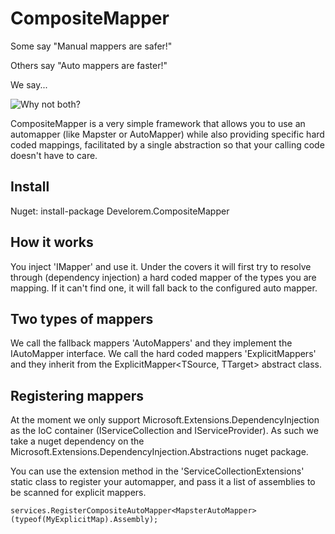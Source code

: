 # CompositeMapper

Some say "Manual mappers are safer!"

Others say "Auto mappers are faster!"

We say...

![Why not both?](https://media1.tenor.com/images/067bb2e4df4aaa6d8c702eb9eabb0964/tenor.gif?itemid=11478682)


CompositeMapper is a very simple framework that allows you to use an automapper (like Mapster or AutoMapper) while also providing specific hard coded mappings, facilitated by a single abstraction so that your calling code doesn't have to care.

## Install

Nuget:  install-package Develorem.CompositeMapper

## How it works

You inject 'IMapper' and use it.
Under the covers it will first try to resolve through (dependency injection) a hard coded mapper of the types you are mapping.
If it can't find one, it will fall back to the configured auto mapper. 

## Two types of mappers

We call the fallback mappers 'AutoMappers' and they implement the IAutoMapper interface.
We call the hard coded mappers 'ExplicitMappers' and they inherit from the ExplicitMapper<TSource, TTarget> abstract class.

## Registering mappers

At the moment we only support Microsoft.Extensions.DependencyInjection as the IoC container (IServiceCollection and IServiceProvider). 
As such we take a nuget dependency on the Microsoft.Extensions.DependencyInjection.Abstractions nuget package.

You can use the extension method in the 'ServiceCollectionExtensions' static class to register your automapper, and pass it a list of assemblies to be scanned for explicit mappers.

```
services.RegisterCompositeAutoMapper<MapsterAutoMapper>(typeof(MyExplicitMap).Assembly);
```
